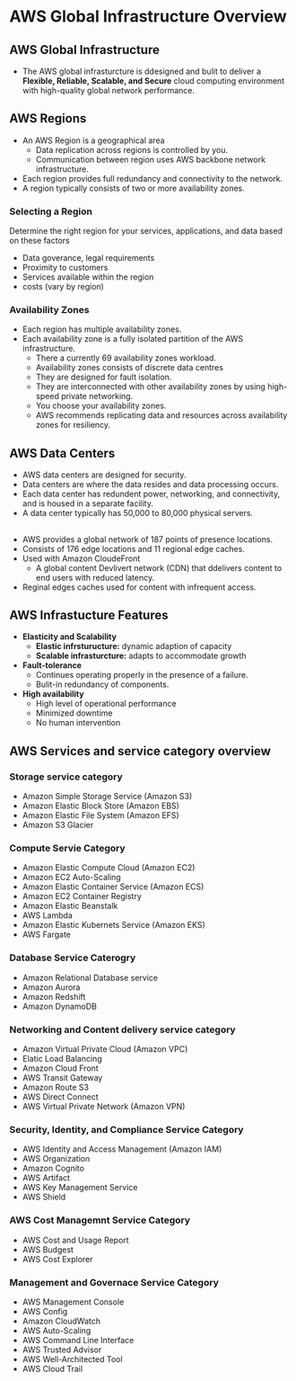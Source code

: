 # AWS Global Infrastructure Overview

## AWS Global Infrastructure

  - The AWS global infrasturcture is ddesigned and bulit to deliver a **Flexible, Reliable, Scalable, and Secure** cloud computing environment with high-quality global network performance.

## AWS Regions

  - An AWS Region is a geographical area
    - Data replication across regions is controlled by you.
    - Communication between region uses AWS backbone network infrastructure.
  - Each region provides full redundancy and connectivity to the network.
  - A region typically consists of two or more availability zones.

### Selecting a Region
  Determine the right region for your services, applications, and data based on these factors
  - Data goverance, legal requirements
  - Proximity to customers
  - Services available within the region
  - costs (vary by region)

### Availability Zones
  - Each region has multiple availability zones.
  - Each availability zone is a fully isolated partition of the AWS infrastructure.
    - There a currently 69 availability zones workload.
    - Availability zones consists of discrete data centres
    - They are designed for fault isolation.
    - They are interconnected with other availability zones by using high-speed private networking.
    - You choose your availability zones.
    - AWS recommends replicating data and resources across availability zones for resiliency.
## AWS Data Centers
  - AWS data centers are designed for security.
  - Data centers are where the data resides and data processing occurs.
  - Each data center has redundent power, networking, and connectivity, and is housed in a separate facility.
  - A data center typically has 50,000 to 80,000 physical servers.

##
- AWS provides a global network of 187 points of presence locations.
- Consists of 176 edge locations and 11 regional edge caches.
- Used with Amazon CloudeFront
  - A global content Devlivert network (CDN) that ddelivers content to end users with reduced latency.
- Reginal edges caches used for content with infrequent access.

## AWS Infrastucture Features
- **Elasticity and Scalability**
  - **Elastic infrsturucture:** dynamic adaption of capacity
  - **Scalable infrasturcture:** adapts to accommodate growth
- **Fault-tolerance**
  - Continues operating properly in the presence of a failure.
  - Bulit-in redundancy of components.
- **High availability**
  - High level of operational performance
  - Minimized downtime
  - No human intervention

## AWS Services and service category overview
### Storage service category
- Amazon Simple Storage Service (Amazon S3)
- Amazon Elastic Block Store (Amazon EBS)
- Amazon Elastic File System (Amazon EFS)
- Amazon S3 Glacier
### Compute Servie Category
- Amazon Elastic Compute Cloud (Amazon EC2)
- Amazon EC2 Auto-Scaling
- Amazon Elastic Container Service (Amazon ECS)
- Amazon EC2 Container Registry
- Amazon Elastic Beanstalk
- AWS Lambda
- Amazon Elastic Kubernets Service (Amazon EKS)
- AWS Fargate
### Database Service Caterogry
- Amazon Relational Database service
- Amazon Aurora
- Amazon Redshift
- Amazon DynamoDB
### Networking and Content delivery service category
- Amazon Virtual Private Cloud (Amazon VPC)
- Elatic Load Balancing
- Amazon Cloud Front
- AWS Transit Gateway
- Amazon Route S3
- AWS Direct Connect
- AWS Virtual Private Network (Amazon VPN)
### Security, Identity, and Compliance Service Category
- AWS Identity and Access Management (Amazon IAM)
- AWS Organization
- Amazon Cognito
- AWS Artifact
- AWS Key Management Service
- AWS Shield
### AWS Cost Managemnt Service Category
- AWS Cost and Usage Report
- AWS Budgest
- AWS Cost Explorer
### Management and Governace Service Category
- AWS Management Console
- AWS Config
- Amazon CloudWatch
- AWS Auto-Scaling
- AWS Command Line Interface
- AWS Trusted Advisor
- AWS Well-Architected Tool
- AWS Cloud Trail
